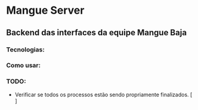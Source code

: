 # Mangue Server

## Backend das interfaces da equipe Mangue Baja

### Tecnologias:

### Como usar:

### TODO:

- Verificar se todos os processos estão sendo propriamente finalizados. [ ]
